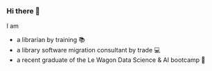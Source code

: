 ### Hi there 👋

I am 
- a librarian by training 📚
- a library software migration consultant by trade 💻
- a recent graduate of the Le Wagon Data Science & AI bootcamp 🤖


<!--
**branchedelac/branchedelac** is a ✨ _special_ ✨ repository because its `README.md` (this file) appears on your GitHub profile.

Here are some ideas to get you started:

- 🔭 I’m currently working on ...
- 🌱 I’m currently learning ...
- 👯 I’m looking to collaborate on ...
- 🤔 I’m looking for help with ...
- 💬 Ask me about ...
- 📫 How to reach me: ...
- 😄 Pronouns: ...
- ⚡ Fun fact: ...
-->
